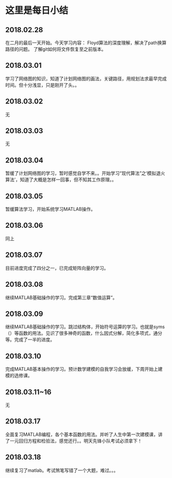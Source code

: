 这里是每日小结
===
2018.02.28
----
在二月的最后一天开始。今天学习内容：
Floyd算法的深度理解，解决了path换算路径的问题。
了解git如何将文件恢复至之前版本。

2018.03.01
----
学习了网络图的知识，知道了计划网络图的画法，关键路径，用规划法求最早完成时间。但十分浅显，只是刚开了头。。

2018.03.02
---
无

2018.03.03
--
无

2018.03.04
---
暂缓了计划网络图的学习，暂时感觉自学不来。。开始学习“现代算法”之‘模拟退火算法’，知道了大概是怎样一回事，但不知其工作原理。。

2018.03.05
--
暂缓算法学习，开始系统学习MATLAB操作。

2018.03.06
--
同上

2018.03.07
--
目前进度完成了四分之一，已完成矩阵向量的学习。

2018.03.08
---
继续MATLAB基础操作的学习。完成第三章“数值运算”。

2018.03.09
--
继续MATLAB基础操作的学习。跳过结构体，开始符号运算的学习。也就是syms（）等函数的用法。见识了很多神奇的函数，什么因式分解，简化多项式，通分等。完成了一半的进度。

2018.03.10
--
完成MATLAB基本操作的学习。预计数学建模的自我学习会放缓，下周开始上建模的选修课。

2018.03.11~16
--
无

2018.03.17
--
全面复习MATLAB编程，各个基本函数的用法。并听了人生中第一次建模课，讲了一元回归方程和检验法，感觉还行。。明天先锋小队考试必须拿下！

2018.03.18
--
继续复习了matlab。考试煞笔写错了一个大题，难过。。。
